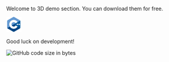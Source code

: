<h align="center">Welcome to 3D demo section. You can download them for free.</h>
<p align="left"> <a href="https://cpp-lang.net/" target="_blank" rel="noreferrer"> <img src="https://raw.githubusercontent.com/devicons/devicon/master/icons/cplusplus/cplusplus-original.svg" alt="cplusplus" width="40" height="40"/> </a> </p>
<h align="center">Good luck on development!</h>

![GitHub code size in bytes](https://img.shields.io/github/languages/code-size/997c/3D)
